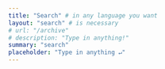 ```yaml
---
title: "Search" # in any language you want
layout: "search" # is necessary
# url: "/archive"
# description: "Type in anything!"
summary: "search"
placeholder: "Type in anything ↵"
---
```

